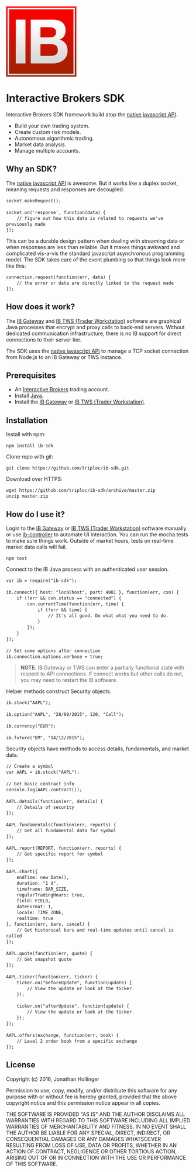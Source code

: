 [![Logo](./ib-logo.png)](http://interactivebrokers.com/)

# Interactive Brokers SDK

Interactive Brokers SDK framework build atop the [native javascript API](https://github.com/pilwon/node-ib).

* Build your own trading system.
* Create custom risk models.
* Autonomous algorithmic trading.
* Market data analysis.
* Manage multiple accounts.

## Why an SDK?

The [native javascript API](https://github.com/pilwon/node-ib) is awesome.  But it works like a duplex socket, meaning requests and responses are decoupled.

    socket.makeRequest();
    
    socket.on('response', function(data) {
        // figure out how this data is related to requests we've previously made
    });

This can be a durable design pattern when dealing with streaming data or when responses are less than reliable.  But it makes things awkward and complicated vis-a-vis the standard javascript asynchronous programming model.  The SDK takes care of the event plumbing so that things look more like this:

    connection.request(function(err, data) {
        // the error or data are directly linked to the request made
    });

## How does it work?

The [IB Gateway](http://interactivebrokers.github.io) and [IB TWS (Trader Workstation)](https://www.interactivebrokers.com/en/index.php?f=674&ns=T) software are graphical Java processes that encrypt and proxy calls to back-end servers.  Without dedicated communication infrastructure, there is no IB support for direct connections to their server tier.

The SDK uses the [native javascript API](https://github.com/pilwon/node-ib) to manage a TCP socket connection from Node.js to an IB Gateway or TWS instance.

## Prerequisites

* An [Interactive Brokers](https://www.interactivebrokers.com/) trading account.
* Install [Java](https://java.com/en/download/).
* Install the [IB Gateway](http://interactivebrokers.github.io) or [IB TWS (Trader Workstation)](https://www.interactivebrokers.com/en/index.php?f=674&ns=T).

## Installation

Install with npm:

    npm install ib-sdk

Clone repo with git:

    git clone https://github.com/triploc/ib-sdk.git

Download over HTTPS:

    wget https://github.com/triploc/ib-sdk/archive/master.zip
    unzip master.zip

## How do I use it?

Login to the [IB Gateway](http://interactivebrokers.github.io) or [IB TWS (Trader Workstation)](https://www.interactivebrokers.com/en/index.php?f=674&ns=T) software manually or use [ib-controller](https://github.com/ib-controller/ib-controller) to automate UI interaction. You can run the mocha tests to make sure things work. Outside of market hours, tests on real-time market data calls will fail.

    npm test

Connect to the IB Java process with an authenticated user session.

    var ib = require("ib-sdk");
    
    ib.connect({ host: "localhost", port: 4001 }, function(err, cxn) {
        if (!err && cxn.status == "connected") {
            cxn.currentTime(function(err, time) {
                if (!err && time) {
                    // It's all good. Do what what you need to do.
                }
            });
        }
    });
    
    // Set some options after connection
    ib.connection.options.verbose = true;

> **NOTE**: IB Gateway or TWS can enter a partially functional state with respect to API connections.  If connect works but other calls do not, you may need to restart the IB software.

Helper methods construct Security objects.

    ib.stock("AAPL");
    
    ib.option("AAPL", "28/08/2015", 120, "Call");
    
    ib.currency("EUR");
    
    ib.future("EM", "14/12/2015");

Security objects have methods to access details, fundamentals, and market data.

    // Create a symbol
    var AAPL = ib.stock("AAPL");
    
    // Get basic contract info
    console.log(AAPL.contract());
    
    AAPL.details(function(err, details) {
        // Details of security
    });
    
    AAPL.fundamentals(function(err, reports) {
        // Get all fundamental data for symbol
    });
    
    AAPL.report(REPORT, function(err, reports) {
        // Get specific report for symbol
    });
    
    AAPL.chart({ 
        endTime: new Date(),
        duration: "1 d",
        timeframe: BAR_SIZE,
        regularTradingHours: true,
        field: FIELD,
        dateFormat: 1,
        locale: TIME_ZONE,
        realtime: true
    }, function(err, bars, cancel) {
        // Get historical bars and real-time updates until cancel is called
    });
    
    AAPL.quote(function(err, quote) {
        // Get snapshot quote
    });
    
    AAPL.ticker(function(err, ticker) {
        ticker.on("beforeUpdate", function(update) {
            // View the update or look at the ticker.
        });
        
        ticker.on("afterUpdate", function(update) {
            // View the update or look at the ticker.
        });
    });
    
    AAPL.offers(exchange, function(err, book) {
        // Level 2 order book from a specific exchange
    });

## License

Copyright (c) 2016, Jonathan Hollinger

Permission to use, copy, modify, and/or distribute this software for any purpose with or without fee is hereby granted, provided that the above copyright notice and this permission notice appear in all copies.

THE SOFTWARE IS PROVIDED "AS IS" AND THE AUTHOR DISCLAIMS ALL WARRANTIES WITH REGARD TO THIS SOFTWARE INCLUDING ALL IMPLIED WARRANTIES OF MERCHANTABILITY AND FITNESS. IN NO EVENT SHALL THE AUTHOR BE LIABLE FOR ANY SPECIAL, DIRECT, INDIRECT, OR CONSEQUENTIAL DAMAGES OR ANY DAMAGES WHATSOEVER RESULTING FROM LOSS OF USE, DATA OR PROFITS, WHETHER IN AN ACTION OF CONTRACT, NEGLIGENCE OR OTHER TORTIOUS ACTION, ARISING OUT OF OR IN CONNECTION WITH THE USE OR PERFORMANCE OF THIS SOFTWARE.